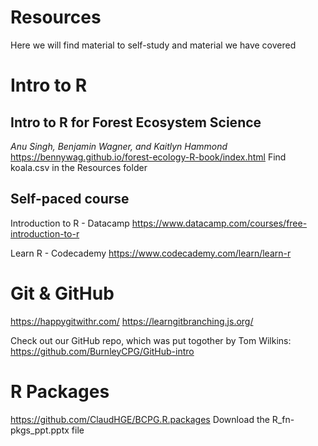 # Resources
Here we will find material to self-study and material we have covered


# Intro to R

## Intro to R for Forest Ecosystem Science
_Anu Singh, Benjamin Wagner, and Kaitlyn Hammond_
https://bennywag.github.io/forest-ecology-R-book/index.html
Find koala.csv in the Resources folder

## Self-paced course
Introduction to R - Datacamp
https://www.datacamp.com/courses/free-introduction-to-r

Learn R - Codecademy
https://www.codecademy.com/learn/learn-r


# Git & GitHub 
https://happygitwithr.com/
https://learngitbranching.js.org/

Check out our GitHub repo, which was put togother by Tom Wilkins:
https://github.com/BurnleyCPG/GitHub-intro

# R Packages
https://github.com/ClaudHGE/BCPG.R.packages
Download the R_fn-pkgs_ppt.pptx file
